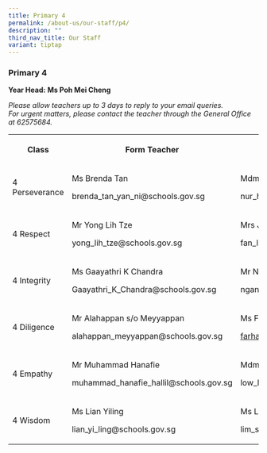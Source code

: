```yaml
---
title: Primary 4
permalink: /about-us/our-staff/p4/
description: ""
third_nav_title: Our Staff
variant: tiptap
---
```

<h3><strong>Primary 4</strong></h3>
<p><strong>Year Head:</strong>&nbsp;<strong>Ms Poh Mei Cheng</strong>
</p>
<p><em>Please allow teachers up to 3 days to reply to your email queries.</em>&nbsp;
<br><em>For urgent matters, please contact the teacher through the General Office at 62575684.</em>
</p>
<table style="minWidth: 100px">
<colgroup>
<col>
<col>
<col>
<col>
</colgroup>
<tbody>
<tr>
<th rowspan="1" colspan="1">
<p>Class</p>
</th>
<th rowspan="1" colspan="1">
<p>Form Teacher</p>
</th>
<th rowspan="1" colspan="1">
<p>Co-Form Teacher</p>
</th>
<th rowspan="1" colspan="1">
<p>2nd Co-Form Teacher</p>
</th>
</tr>
<tr>
<td rowspan="1" colspan="1">
<p>4 Perseverance</p>
</td>
<td rowspan="1" colspan="1">
<p>Ms Brenda Tan</p>
<p><a rel="noopener noreferrer nofollow" target="_blank">brenda_tan_yan_ni@schools.gov.sg</a>
</p>
</td>
<td rowspan="1" colspan="1">
<p>Mdm Nur Hidayah</p>
<p><a rel="noopener noreferrer nofollow" target="_blank">nur_hidayah_abdul_rahman@schools.gov.sg</a>
</p>
</td>
<td rowspan="1" colspan="1">
<p></p>
</td>
</tr>
<tr>
<td rowspan="1" colspan="1">
<p>4 Respect</p>
</td>
<td rowspan="1" colspan="1">
<p>Mr Yong Lih Tze</p>
<p><a rel="noopener noreferrer nofollow" target="_blank">yong_lih_tze@schools.gov.sg</a>
</p>
</td>
<td rowspan="1" colspan="1">
<p>Mrs Jennifer Fan</p>
<p><a rel="noopener noreferrer nofollow" target="_blank">fan_lee_bee_yen@schools.gov.sg</a>
</p>
</td>
<td rowspan="1" colspan="1">
<p></p>
</td>
</tr>
<tr>
<td rowspan="1" colspan="1">
<p>4 Integrity</p>
</td>
<td rowspan="1" colspan="1">
<p>Ms Gaayathri K Chandra</p>
<p><a rel="noopener noreferrer nofollow" target="_blank">Gaayathri_K_Chandra@schools.gov.sg</a>
</p>
</td>
<td rowspan="1" colspan="1">
<p>Mr Ngan Min Boon</p>
<p><a rel="noopener noreferrer nofollow" target="_blank">ngan_min_boon@schools.gov.sg</a>
</p>
</td>
<td rowspan="1" colspan="1">
<p></p>
</td>
</tr>
<tr>
<td rowspan="1" colspan="1">
<p>4 Diligence</p>
</td>
<td rowspan="1" colspan="1">
<p>Mr Alahappan s/o Meyyappan</p>
<p><a rel="noopener noreferrer nofollow" target="_blank">alahappan_meyyappan@schools.gov.sg</a>
</p>
</td>
<td rowspan="1" colspan="1">
<p>Ms Farhana Bte Moinodeen</p>
<p><a href="mailto:farhana_moinodeen@schools.gov.sg" rel="noopener noreferrer nofollow" target="_blank">farhana_moinodeen@schools.gov.sg</a>
</p>
</td>
<td rowspan="1" colspan="1">
<p></p>
</td>
</tr>
<tr>
<td rowspan="1" colspan="1">
<p>4 Empathy</p>
</td>
<td rowspan="1" colspan="1">
<p>Mr Muhammad Hanafie</p>
<p><a rel="noopener noreferrer nofollow" target="_blank">muhammad_hanafie_hallil@schools.gov.sg</a>
</p>
</td>
<td rowspan="1" colspan="1">
<p>Mdm Low Hui Li</p>
<p><a rel="noopener noreferrer nofollow" target="_blank">low_hui_li@schools.gov.sg</a>
</p>
</td>
<td rowspan="1" colspan="1">
<p>Ms Tan Zu Xian</p>
<p><a href="mailto:tan_zu_xian@schools.gov.sg" rel="noopener noreferrer nofollow" target="_blank">tan_zu_xian@schools.gov.sg</a>
</p>
</td>
</tr>
<tr>
<td rowspan="1" colspan="1">
<p>4 Wisdom</p>
</td>
<td rowspan="1" colspan="1">
<p>Ms Lian Yiling</p>
<p><a rel="noopener noreferrer nofollow" target="_blank">lian_yi_ling@schools.gov.sg</a>
</p>
</td>
<td rowspan="1" colspan="1">
<p>Ms Lim Shimin Jasmine</p>
<p><a rel="noopener noreferrer nofollow" target="_blank">lim_shimin@schools.gov.sg</a>
</p>
</td>
<td rowspan="1" colspan="1">
<p></p>
</td>
</tr>
</tbody>
</table>
<p></p>